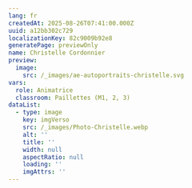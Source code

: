 ```yaml
---
lang: fr
createdAt: 2025-08-26T07:41:00.000Z
uuid: a12bb302c729
localizationKey: 82c9009b92e8
generatePage: previewOnly
name: Christelle Cordonnier
preview:
  image:
    src: /_images/ae-autoportraits-christelle.svg
vars:
  role: Animatrice
  classroom: Paillettes (M1, 2, 3)
dataList:
  - type: image
    key: imgVerso
    src: /_images/Photo-Christelle.webp
    alt: ''
    title: ''
    width: null
    aspectRatio: null
    loading: ''
    imgAttrs: ''
---
```


